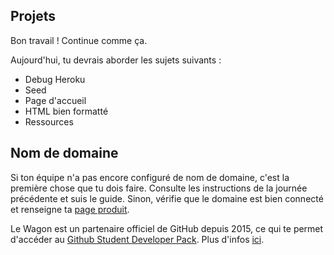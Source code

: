 ## Projets

Bon travail ! Continue comme ça.

Aujourd'hui, tu devrais aborder les sujets suivants :
- Debug Heroku
- Seed
- Page d'accueil
- HTML bien formatté
- Ressources

## Nom de domaine

Si ton équipe n'a pas encore configuré de nom de domaine, c'est la première chose que tu dois faire. Consulte les instructions de la journée précédente et suis le guide. Sinon, vérifie que le domaine est bien connecté et renseigne ta [page produit](https://kitt.lewagon.com/camps/<user.batch_slug>/products).

Le Wagon est un partenaire officiel de GitHub depuis 2015, ce qui te permet d'accéder au [Github Student Developer Pack](https://education.github.com/pack). Plus d'infos [ici](https://www.notion.so/lewagon/GitHub-Student-Developer-Pack-cc73194095034af1a0db32628b729bc3).
